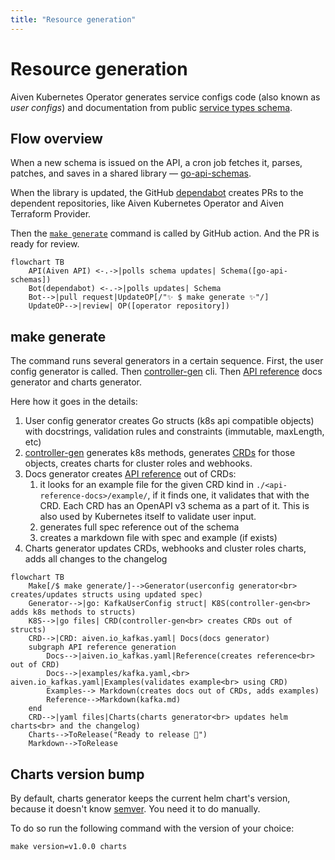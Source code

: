 ```yaml
---
title: "Resource generation"
---
```


# Resource generation

Aiven Kubernetes Operator generates service configs code (also known as _user configs_)
and documentation
from public [service types schema][service-types].

## Flow overview

When a new schema is issued on the API,
a cron job fetches it, parses, patches, and saves in a shared library — [go-api-schemas][go-api-schemas].

When the library is updated,
the GitHub [dependabot](https://github.com/dependabot) creates PRs to the dependent repositories,
like Aiven Kubernetes Operator and Aiven Terraform Provider.

Then the [`make generate`](#make-generate) command is called by GitHub action.
And the PR is ready for review.

```mermaid
flowchart TB
    API(Aiven API) <-.->|polls schema updates| Schema([go-api-schemas])
    Bot(dependabot) <-.->|polls updates| Schema
    Bot-->|pull request|UpdateOP[/"✨ $ make generate ✨"/]
    UpdateOP-->|review| OP([operator repository])
```

## make generate

The command runs several generators in a certain sequence.
First, the user config generator is called.
Then [controller-gen][controller-gen] cli.
Then [API reference][api-reference] docs generator
and charts generator.

Here how it goes in the details:

1. User config generator creates Go structs (k8s api compatible objects) with docstrings,
   validation rules and constraints (immutable, maxLength, etc)
2. [controller-gen][controller-gen] generates k8s methods,
   generates [CRDs][crd] for those objects,
   creates charts for cluster roles and webhooks.
3. Docs generator creates [API reference][api-reference] out of CRDs:
   1. it looks for an example file for the given CRD kind in `./<api-reference-docs>/example/`,
      if it finds one, it validates that with the CRD.
      Each CRD has an OpenAPI v3 schema as a part of it.
      This is also used by Kubernetes itself to validate user input.
   2. generates full spec reference out of the schema
   3. creates a markdown file with spec and example (if exists)
4. Charts generator
   updates CRDs, webhooks and cluster roles charts,
   adds all changes to the changelog

[go-api-schemas]: https://github.com/aiven/go-api-schemas
[service-types]: https://api.aiven.io/doc/#tag/Service/operation/ListPublicServiceTypes
[api-reference]: ../api-reference/index.md
[controller-gen]: https://book.kubebuilder.io/reference/controller-gen.html
[crd]: https://kubernetes.io/docs/concepts/extend-kubernetes/api-extension/custom-resources/

```mermaid
flowchart TB
    Make[/$ make generate/]-->Generator(userconfig generator<br> creates/updates structs using updated spec)
    Generator-->|go: KafkaUserConfig struct| K8S(controller-gen<br> adds k8s methods to structs)
    K8S-->|go files| CRD(controller-gen<br> creates CRDs out of structs)
    CRD-->|CRD: aiven.io_kafkas.yaml| Docs(docs generator)
    subgraph API reference generation
        Docs-->|aiven.io_kafkas.yaml|Reference(creates reference<br> out of CRD)
        Docs-->|examples/kafka.yaml,<br> aiven.io_kafkas.yaml|Examples(validates example<br> using CRD)
        Examples--> Markdown(creates docs out of CRDs, adds examples)
        Reference-->Markdown(kafka.md)
    end
    CRD-->|yaml files|Charts(charts generator<br> updates helm charts<br> and the changelog)
    Charts-->ToRelease("Ready to release 🎉")
    Markdown-->ToRelease
```

## Charts version bump

By default,
charts generator keeps the current helm chart's version,
because it doesn't know [semver](https://semver.org/).
You need it to do manually.

To do so run the following command with the version of your choice:

```shell
make version=v1.0.0 charts
```
